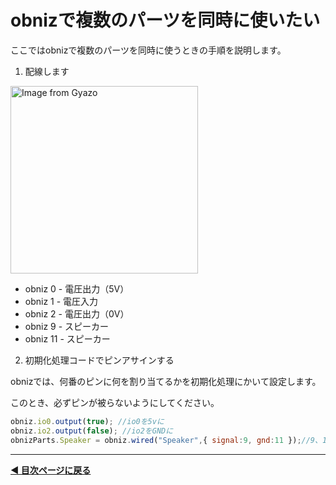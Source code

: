 # obnizで複数のパーツを同時に使いたい

ここではobnizで複数のパーツを同時に使うときの手順を説明します。

1. 配線します


<a href="https://gyazo.com/6403c17f9cdf46fd6fd57d09e6490eef"><img src="https://i.gyazo.com/6403c17f9cdf46fd6fd57d09e6490eef.jpg" alt="Image from Gyazo" width="300"/></a>

- obniz 0 - 電圧出力（5V） 
- obniz 1 - 電圧入力  
- obniz 2 - 電圧出力（0V） 
- obniz 9 - スピーカー
- obniz 11 - スピーカー


2. 初期化処理コードでピンアサインする

obnizでは、何番のピンに何を割り当てるかを初期化処理にかいて設定します。

このとき、必ずピンが被らないようにしてください。


```javascript
obniz.io0.output(true); //io0を5vに
obniz.io2.output(false); //io2をGNDに
obnizParts.Speaker = obniz.wired("Speaker",{ signal:9, gnd:11 });//9、11番をスピーカーに

```

---

**[◀ 目次ページに戻る](../readme.md)**